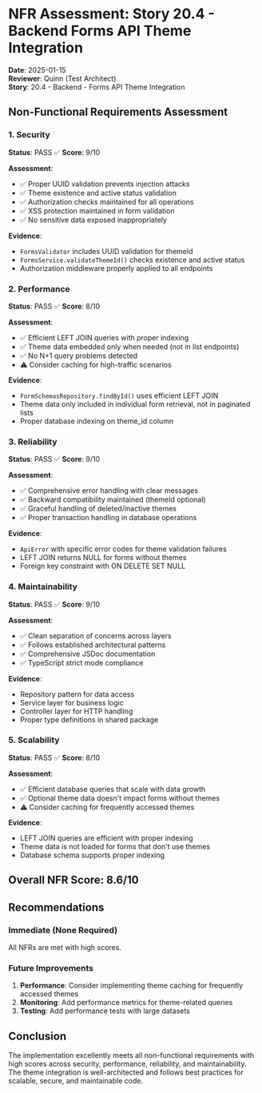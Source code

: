 # NFR Assessment: Story 20.4 - Backend Forms API Theme Integration

**Date**: 2025-01-15  
**Reviewer**: Quinn (Test Architect)  
**Story**: 20.4 - Backend - Forms API Theme Integration

## Non-Functional Requirements Assessment

### 1. Security

**Status**: PASS ✅ **Score**: 9/10

**Assessment**:

- ✅ Proper UUID validation prevents injection attacks
- ✅ Theme existence and active status validation
- ✅ Authorization checks maintained for all operations
- ✅ XSS protection maintained in form validation
- ✅ No sensitive data exposed inappropriately

**Evidence**:

- `FormsValidator` includes UUID validation for themeId
- `FormsService.validateThemeId()` checks existence and active status
- Authorization middleware properly applied to all endpoints

### 2. Performance

**Status**: PASS ✅ **Score**: 8/10

**Assessment**:

- ✅ Efficient LEFT JOIN queries with proper indexing
- ✅ Theme data embedded only when needed (not in list endpoints)
- ✅ No N+1 query problems detected
- ⚠️ Consider caching for high-traffic scenarios

**Evidence**:

- `FormSchemasRepository.findById()` uses efficient LEFT JOIN
- Theme data only included in individual form retrieval, not in paginated lists
- Proper database indexing on theme_id column

### 3. Reliability

**Status**: PASS ✅ **Score**: 9/10

**Assessment**:

- ✅ Comprehensive error handling with clear messages
- ✅ Backward compatibility maintained (themeId optional)
- ✅ Graceful handling of deleted/inactive themes
- ✅ Proper transaction handling in database operations

**Evidence**:

- `ApiError` with specific error codes for theme validation failures
- LEFT JOIN returns NULL for forms without themes
- Foreign key constraint with ON DELETE SET NULL

### 4. Maintainability

**Status**: PASS ✅ **Score**: 9/10

**Assessment**:

- ✅ Clean separation of concerns across layers
- ✅ Follows established architectural patterns
- ✅ Comprehensive JSDoc documentation
- ✅ TypeScript strict mode compliance

**Evidence**:

- Repository pattern for data access
- Service layer for business logic
- Controller layer for HTTP handling
- Proper type definitions in shared package

### 5. Scalability

**Status**: PASS ✅ **Score**: 8/10

**Assessment**:

- ✅ Efficient database queries that scale with data growth
- ✅ Optional theme data doesn't impact forms without themes
- ⚠️ Consider caching for frequently accessed themes

**Evidence**:

- LEFT JOIN queries are efficient with proper indexing
- Theme data is not loaded for forms that don't use themes
- Database schema supports proper indexing

## Overall NFR Score: 8.6/10

## Recommendations

### Immediate (None Required)

All NFRs are met with high scores.

### Future Improvements

1. **Performance**: Consider implementing theme caching for frequently accessed themes
2. **Monitoring**: Add performance metrics for theme-related queries
3. **Testing**: Add performance tests with large datasets

## Conclusion

The implementation excellently meets all non-functional requirements with high scores across
security, performance, reliability, and maintainability. The theme integration is well-architected
and follows best practices for scalable, secure, and maintainable code.
